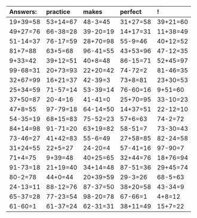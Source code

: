 | Answers: | practice | makes | perfect | ! |
| :--- | :--- | :--- | :--- | :--- |
| 19+39=58 | 53+14=67 | 48-3=45 | 31+27=58 | 39+21=60 | 
| 49+27=76 | 66-38=28 | 39-20=19 | 14+17=31 | 11+38=49 | 
| 51-14=37 | 76-17=59 | 28+70=98 | 55-9=46 | 40+12=52 | 
| 81+7=88 | 63+5=68 | 96-41=55 | 43+53=96 | 47-12=35 | 
| 9+33=42 | 39+12=51 | 40+8=48 | 86-15=71 | 52+45=97 | 
| 99-68=31 | 20+73=93 | 22+20=42 | 74-72=2 | 81-46=35 | 
| 32+67=99 | 16+21=37 | 42-39=3 | 73+8=81 | 23+30=53 | 
| 25+34=59 | 71-57=14 | 53-39=14 | 76-60=16 | 9+51=60 | 
| 37+50=87 | 20-4=16 | 41-41=0 | 25+70=95 | 33-10=23 | 
| 47+8=55 | 97-79=18 | 64-14=50 | 14+37=51 | 22-12=10 | 
| 54-35=19 | 68+15=83 | 75-52=23 | 57+6=63 | 74-2=72 | 
| 84+14=98 | 91-71=20 | 63+19=82 | 58-51=7 | 73-30=43 | 
| 73-46=27 | 41+42=83 | 55-6=49 | 27+58=85 | 82-24=58 | 
| 31+24=55 | 22+5=27 | 24-20=4 | 57-41=16 | 97-90=7 | 
| 71+4=75 | 9+39=48 | 40+25=65 | 32+44=76 | 18+76=94 | 
| 91-73=18 | 21+19=40 | 34+14=48 | 87-51=36 | 29+45=74 | 
| 80-2=78 | 44+0=44 | 20+39=59 | 29-3=26 | 68-5=63 | 
| 24-13=11 | 88-12=76 | 87-37=50 | 38+20=58 | 43-34=9 | 
| 65-37=28 | 77-23=54 | 98-20=78 | 67-66=1 | 4+8=12 | 
| 61-60=1 | 61-37=24 | 62-31=31 | 38+11=49 | 15+7=22 | 
